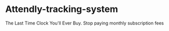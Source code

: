# Attendly-tracking-system
The Last Time Clock You'll Ever Buy.  Stop paying monthly subscription fees
